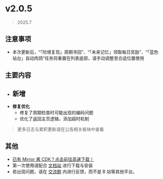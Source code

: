 # v2.0.5

> 2025.7

## 注意事项

- 本次更新后，“「险境复现」周期寻回”、“「未来记忆」领取每日奖励”、“「蓝色站台」自动肉鸽”任务将重置在列表底部，请手动调整至合适位置使用

## 主要内容

- **新增**
  - 
- **修复优化**
  - 修复了周期检查时可能出现的编码问题
  - 优化了返回主页逻辑，添加超时机制

> 更多日志与累积更新请在公告相关板块中查看

## 其他

- [已有 Mirror 酱 CDK？点击前往高速下载！](https://mirrorchyan.com/zh/projects?rid=MNMA&source=mnma-github-release)
- 第一次使用请配合 [文档站](https://docs.codax.site/mnma/) 进行下载与安装
- 若出现问题，请在 [交流群](http://qm.qq.com/cgi-bin/qm/qr?_wv=1027&k=VMC132QhbMDLi5U62MlDRvtCMj9WOXRr&authKey=yJNKO4sQ%2BBFHpBCLSSEvVOAyz%2FPjknNSl70W3ugg2%2BpELnKmEiHamj1emJMWcLwQ&noverify=0&group_code=993245868) 内进行反馈，而不是 B 站等其他平台。
